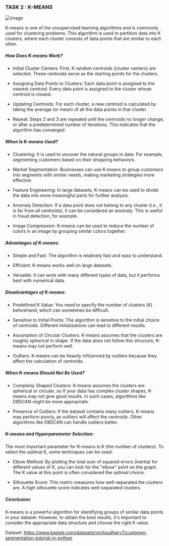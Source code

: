 ### TASK 2 : K-MEANS

![image](https://github.com/user-attachments/assets/9829ec96-4323-4b34-b707-ca01e17121ff)

K-means is one of the unsupervised learning algorithms and is commonly used for clustering problems. This algorithm is used to partition data into K clusters, where each cluster consists of data points that are similar to each other.

##### How Does K-means Work?
* Initial Cluster Centers: First, K random centroids (cluster centers) are selected. These centroids serve as the starting points for the clusters.

* Assigning Data Points to Clusters: Each data point is assigned to the nearest centroid. Every data point is assigned to the cluster whose centroid is closest.

* Updating Centroids: For each cluster, a new centroid is calculated by taking the average (or mean) of all the data points in that cluster.

* Repeat: Steps 2 and 3 are repeated until the centroids no longer change, or after a predetermined number of iterations. This indicates that the algorithm has converged.

##### When Is K-means Used?
* Clustering: It is used to uncover the natural groups in data. For example, segmenting customers based on their shopping behaviors.

* Market Segmentation: Businesses can use K-means to group customers into segments with similar needs, making marketing strategies more effective.

* Feature Engineering: In large datasets, K-means can be used to divide the data into more meaningful parts for further analysis.

* Anomaly Detection: If a data point does not belong to any cluster (i.e., it is far from all centroids), it can be considered an anomaly. This is useful in fraud detection, for example.

* Image Compression: K-means can be used to reduce the number of colors in an image by grouping similar colors together.

##### Advantages of K-means:
* Simple and Fast: The algorithm is relatively fast and easy to understand.

* Efficient: K-means works well on large datasets.

* Versatile: It can work with many different types of data, but it performs best with numerical data.

##### Disadvantages of K-means:
* Predefined K Value: You need to specify the number of clusters (K) beforehand, which can sometimes be difficult.

* Sensitive to Initial Points: The algorithm is sensitive to the initial choice of centroids. Different initializations can lead to different results.

* Assumption of Circular Clusters: K-means assumes that the clusters are roughly spherical in shape. If the data does not follow this structure, K-means may not perform well.

* Outliers: K-means can be heavily influenced by outliers because they affect the calculation of centroids.

##### When K-means Should Not Be Used?
* Complexly Shaped Clusters: K-means assumes the clusters are spherical or circular, so if your data has complex cluster shapes, K-means may not give good results. In such cases, algorithms like DBSCAN might be more appropriate.

* Presence of Outliers: If the dataset contains many outliers, K-means may perform poorly, as outliers will affect the centroids. Other algorithms like DBSCAN can handle outliers better.

##### K-means and Hyperparameter Selection:
The most important parameter for K-means is K (the number of clusters). To select the optimal K, some techniques can be used:

* Elbow Method: By plotting the total sum of squared errors (inertia) for different values of K, you can look for the "elbow" point on the graph. The K value at this point is often considered the optimal choice.

* Silhouette Score: This metric measures how well-separated the clusters are. A high silhouette score indicates well-separated clusters.

##### Conclusion:
K-means is a powerful algorithm for identifying groups of similar data points in your dataset. However, to obtain the best results, it's important to consider the appropriate data structure and choose the right K value.















Dataset: https://www.kaggle.com/datasets/vjchoudhary7/customer-segmentation-tutorial-in-python
